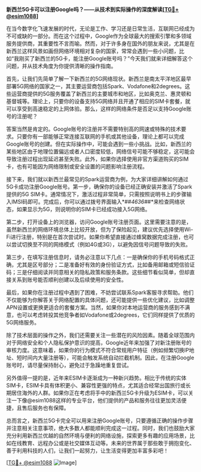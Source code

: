 **新西兰5G卡可以注册Google吗？——从技术到实际操作的深度解读[[TG💪+ @esim1088](https://t.me/s/esim1088)]**

在当今数字化飞速发展的时代，无论是工作、学习还是日常生活，互联网已经成为不可或缺的一部分。而在这个过程中，Google作为全球最大的搜索引擎和多领域服务提供商，其重要性不言而喻。然而，对于许多身在国外的朋友来说，尤其是在新西兰这样风景如画但网络环境相对复杂的国家，常常会遇到一些小问题，比如“我刚买了新西兰的5G卡，能注册Google账号吗？”今天我们就来详细解答这个问题，并从技术角度为你提供清晰的操作指南。

首先，让我们先简单了解一下新西兰的5G网络现状。新西兰是南太平洋地区最早部署5G网络的国家之一，其主要运营商包括Spark、Vodafone和2degrees。这些运营商提供的5G服务覆盖了新西兰的主要城市和地区，比如奥克兰、惠灵顿和基督城等。理论上，只要你的设备支持5G网络并且开通了相应的SIM卡套餐，就可以享受到高速稳定的上网体验。那么，这样的网络条件是否足以支持Google账号的注册呢？

答案当然是肯定的。Google账号的注册并不需要特别高的网速或特殊的技术要求。只要你有一部能够正常连接互联网的手机或其他设备，理论上都可以完成Google账号的创建。但在实际操作中，可能会遇到一些小挑战。比如，新西兰的某些地区由于地理位置偏远或者人口密度较低，网络信号可能不够稳定，这可能会导致注册过程出现延迟甚至失败。此外，如果你选择使用非官方渠道购买的SIM卡，也有可能因为网络限制或安全设置的问题影响注册流程。

接下来，我们就以新西兰最常见的Spark运营商为例，为大家详细讲解如何通过5G卡成功注册Google账号。第一步，确保你的设备已经正确安装并激活了Spark提供的5G SIM卡。通常情况下，激活过程非常简单，只需按照说明书上的步骤输入IMSI码即可。完成后，你可以通过拨号界面输入*#*#4636#*#*来检查网络状态，如果显示为5G，则说明你的SIM卡已经成功接入5G网络。

第二步，打开设备上的浏览器，访问Google账号注册页面。这里需要注意的是，虽然新西兰的网络环境总体上比较开放，但为了保险起见，建议优先选择使用Wi-Fi进行注册，特别是在首次尝试时。如果你希望直接通过蜂窝数据完成注册，也可以尝试切换至不同的网络模式（例如4G或3G），以避免因信号问题导致的失败。

第三步，在填写注册信息时，请务必注意以下几点：一是确保你的手机号码格式正确，尤其是区号部分；二是准备好有效的身份验证方式，比如备用邮箱或短信验证码；三是仔细阅读并同意相关的隐私政策和服务条款。这些细节看似简单，但却直接关系到账号能否顺利创建以及后续使用的安全性。

最后，如果你在注册过程中遇到了困难，不妨尝试联系Spark客服寻求帮助。他们不仅能够为你解答关于网络配置的具体问题，还可能提供一些优化建议，比如调整APN设置或更换更适合的套餐方案。当然，如果你对本地运营商的服务感到不满意，也可以考虑转投其他竞争者如Vodafone或2degrees，它们同样提供了优质的5G网络服务。

除了技术层面的操作之外，我们还需要关注一些潜在的风险因素。随着全球范围内对于网络安全和个人隐私保护意识的提高，Google近年来加强了对新注册账号的审核力度。这意味着，如果你的行为模式不符合常规用户特征（例如频繁切换IP地址、短时间内大量注册等），可能会触发系统自动拦截机制。因此，在注册Google账号时，请尽量保持耐心，避免过于急躁地重复尝试。

另外值得一提的是，近年来ESIM卡逐渐成为一种新兴趋势。相比于传统的实体SIM卡，ESIM卡具有体积更小、兼容性更强的特点，尤其适合经常出国旅行或长期居住海外的人群。如果你正在考虑将手中的新西兰5G卡升级为ESIM卡，可以关注一下像@esim1088这样的专业平台，他们提供的产品和服务往往更加灵活便捷，且售后服务也有保障。

总而言之，新西兰5G卡完全可以用来注册Google账号，只要遵循正确的操作步骤并注意相关注意事项，绝大多数人都能顺利完成这一过程。同时，我们也鼓励大家充分利用新西兰优越的自然环境与便利的网络设施，探索更多有趣的应用场景，比如在线教育、远程办公或是社交媒体互动等。未来的世界属于那些敢于拥抱变化、善于利用科技的人们，让我们一起努力，让生活变得更加丰富多彩吧！

[[TG💪+ @esim1088](https://t.me/s/esim1088) ![Image](https://i.postimg.cc/4NQfJmqS/Snipaste-2025-05-13-00-14-12.png)]